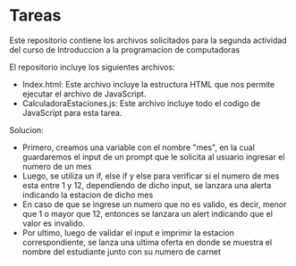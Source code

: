 # Tareas

Este repositorio contiene los archivos solicitados para la segunda actividad del curso de Introduccion a la programacion de computadoras

El repositorio incluye los siguientes archivos:
- Index.html: Este archivo incluye la estructura HTML que nos permite ejecutar el archivo de JavaScript.
- CalculadoraEstaciones.js: Este archivo incluye todo el codigo de JavaScript para esta tarea.

Solucion:
- Primero, creamos una variable con el nombre "mes", en la cual guardaremos el input de un prompt que le solicita al usuario ingresar el numero de un mes
- Luego, se utiliza un if, else if y else para verificar si el numero de mes esta entre 1 y 12, dependiendo de dicho input, se lanzara una alerta indicando la estacion de dicho mes
- En caso de que se ingrese un numero que no es valido, es decir, menor que 1 o mayor que 12, entonces se lanzara un alert indicando que el valor es invalido.
- Por ultimo, luego de validar el input e imprimir la estacion correspondiente, se lanza una ultima oferta en donde se muestra el nombre del estudiante junto con su numero de carnet
